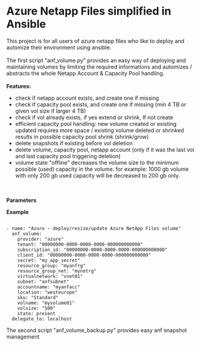 # Azure Netapp Files simplified in Ansible

This project is for all users of azure netapp files who like to deploy and automize their environment using ansible.
<br><br>
The first script "anf_volume.py" provides an easy way of deploying and maintaining volumes by limiting the required informations and automizes / abstracts the whole Netapp Account & Capacity Pool handling.<br><br>
<b>Features:</b><br>
<div><ul>
  <li>check if netapp account exists, and create one if missing</li>
  <li>check if capacity pool exists, and create one if missing (min 4 TB or given vol size if larger 4 TB)</li>
  <li>check if vol already exists, if yes extend or shrink, If not create</li>
  <li>efficient capacity pool handling: new volume created or existing updated requires more space / existing volume deleted or shrinked results in possible capacity pool shrink (shrink/grow)</li>
  <li>delete snapshots if existing before vol deletion</li>
  <li>delete volume, capacity pool, netapp account (only if it was the last vol and last capacity pool triggering deletion)</li>
  <li>volume state "offline" decreases the volume size to the minimum possible (used) capacity in the volume. for example: 1000 gb volume with only 200 gb used capacity will be decreased to 200 gb only.</li>
</ul></div>

<br><br>
<b>Parameters</b>

<b>Example</b>
<pre><code>
- name: "Azure - deploy/resize/update Azure NetApp Files volume"
  anf_volume:    
    provider: "azure"
    tenant: "00000000-0000-0000-0000-000000000000"
    subscription_id: "00000000-0000-0000-0000-000000000000"
    client_id: "00000000-0000-0000-0000-000000000000"
    secret: "my_app_secret"
    resource_group: "myanfrg"
    resource_group_net: "mynetrg"
    virtualnetwork: "vnet01"
    subnet: "anfsubnet"
    accountname: "myanfacc"
    location: "westeurope"
    sku: "Standard" 
    volname: "myvolume01"
    volsize: "500"    
    state: present
  delegate_to: localhost
</code></pre>
The second script "anf_volume_backup.py" provides easy anf snapshot management
